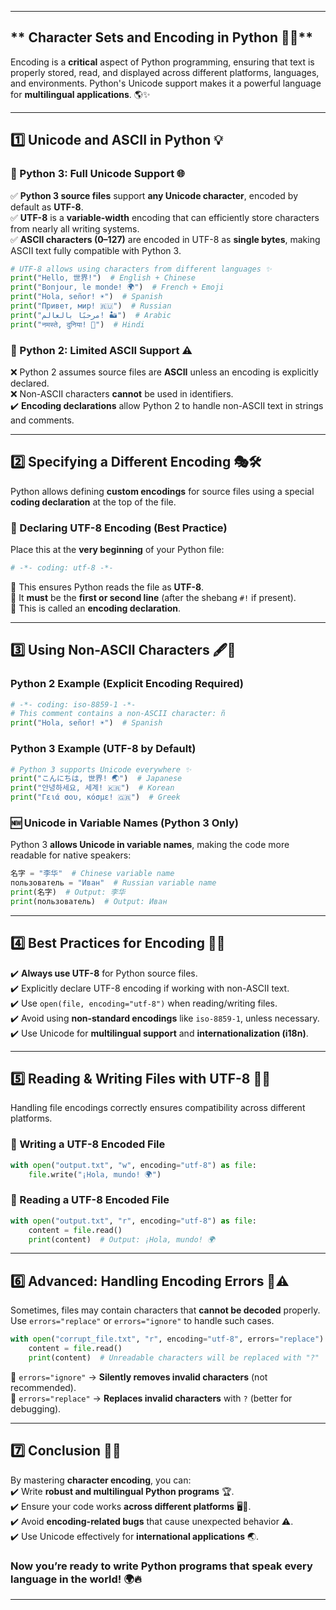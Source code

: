 

---

## ** Character Sets and Encoding in Python 📜🔠**  
Encoding is a **critical** aspect of Python programming, ensuring that text is properly stored, read, and displayed across different platforms, languages, and environments. Python's Unicode support makes it a powerful language for **multilingual applications**. 🌎✨  

---

## **1️⃣ Unicode and ASCII in Python 💡**  

### **🔹 Python 3: Full Unicode Support 🌐**  
✅ **Python 3 source files** support **any Unicode character**, encoded by default as **UTF-8**.  
✅ **UTF-8** is a **variable-width** encoding that can efficiently store characters from nearly all writing systems.  
✅ **ASCII characters (0–127)** are encoded in UTF-8 as **single bytes**, making ASCII text fully compatible with Python 3.  

```python
# UTF-8 allows using characters from different languages ✨
print("Hello, 世界!")  # English + Chinese
print("Bonjour, le monde! 🌍")  # French + Emoji
print("Hola, señor! ☀️")  # Spanish
print("Привет, мир! 🇷🇺")  # Russian
print("مرحبًا بالعالم! 🏜️")  # Arabic
print("नमस्ते, दुनिया! 🙏")  # Hindi
```

### **🔸 Python 2: Limited ASCII Support ⚠️**  
❌ Python 2 assumes source files are **ASCII** unless an encoding is explicitly declared.  
❌ Non-ASCII characters **cannot** be used in identifiers.  
✔️ **Encoding declarations** allow Python 2 to handle non-ASCII text in strings and comments.

---

## **2️⃣ Specifying a Different Encoding 🎭🛠️**  
Python allows defining **custom encodings** for source files using a special **coding declaration** at the top of the file.

### **📝 Declaring UTF-8 Encoding (Best Practice)**
Place this at the **very beginning** of your Python file:
```python
# -*- coding: utf-8 -*-
```
🔹 This ensures Python reads the file as **UTF-8**.  
🔹 It **must** be the **first or second line** (after the shebang `#!` if present).  
🔹 This is called an **encoding declaration**.

---

## **3️⃣ Using Non-ASCII Characters 🖋️📝**  

### **Python 2 Example (Explicit Encoding Required)**
```python
# -*- coding: iso-8859-1 -*-
# This comment contains a non-ASCII character: ñ
print("Hola, señor! ☀️")  # Spanish
```

### **Python 3 Example (UTF-8 by Default)**
```python
# Python 3 supports Unicode everywhere ✨
print("こんにちは, 世界! 🌏")  # Japanese
print("안녕하세요, 세계! 🇰🇷")  # Korean
print("Γειά σου, κόσμε! 🇬🇷")  # Greek
```

### **🆕 Unicode in Variable Names (Python 3 Only)**
Python 3 **allows Unicode in variable names**, making the code more readable for native speakers:
```python
名字 = "李华"  # Chinese variable name
пользователь = "Иван"  # Russian variable name
print(名字)  # Output: 李华
print(пользователь)  # Output: Иван
```

---

## **4️⃣ Best Practices for Encoding 🚀🔧**  
✔️ **Always use UTF-8** for Python source files.  
✔️ Explicitly declare UTF-8 encoding if working with non-ASCII text.  
✔️ Use `open(file, encoding="utf-8")` when reading/writing files.  
✔️ Avoid using **non-standard encodings** like `iso-8859-1`, unless necessary.  
✔️ Use Unicode for **multilingual support** and **internationalization (i18n)**.

---

## **5️⃣ Reading & Writing Files with UTF-8 📂📝**  
Handling file encodings correctly ensures compatibility across different platforms.

### **📝 Writing a UTF-8 Encoded File**
```python
with open("output.txt", "w", encoding="utf-8") as file:
    file.write("¡Hola, mundo! 🌍")
```

### **📖 Reading a UTF-8 Encoded File**
```python
with open("output.txt", "r", encoding="utf-8") as file:
    content = file.read()
    print(content)  # Output: ¡Hola, mundo! 🌍
```

---

## **6️⃣ Advanced: Handling Encoding Errors 🚧⚠️**  
Sometimes, files may contain characters that **cannot be decoded** properly.  
Use `errors="replace"` or `errors="ignore"` to handle such cases.

```python
with open("corrupt_file.txt", "r", encoding="utf-8", errors="replace") as file:
    content = file.read()
    print(content)  # Unreadable characters will be replaced with "?"
```

🔹 `errors="ignore"` → **Silently removes invalid characters** (not recommended).  
🔹 `errors="replace"` → **Replaces invalid characters** with `?` (better for debugging).

---

## **7️⃣ Conclusion 🎯💡**  
By mastering **character encoding**, you can:  
✔️ Write **robust and multilingual Python programs** 🏆.  
✔️ Ensure your code works **across different platforms** 🖥️📱.  
✔️ Avoid **encoding-related bugs** that cause unexpected behavior ⚠️.  
✔️ Use Unicode effectively for **international applications** 🌏.

### **Now you’re ready to write Python programs that speak every language in the world! 🌍🔥**
---
